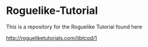 # Roguelike-Tutorial
This is a repository for the Roguelike Tutorial found here 

http://rogueliketutorials.com/libtcod/1
